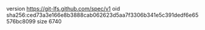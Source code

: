 version https://git-lfs.github.com/spec/v1
oid sha256:ced73a3e166e8b3888cab062623d5aa7f3306b341e5c391dedf6e65576bc8099
size 6740
